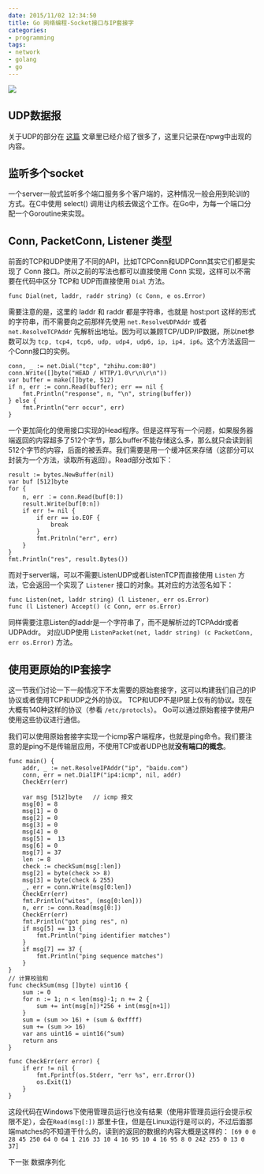 ```yaml
---
date: 2015/11/02 12:34:50
title: Go 网络编程-Socket接口与IP套接字
categories:
- programming
tags:
- network
- golang
- go
---
```

![](/images/golang/gopher-banner-small.jpg)

## UDP数据报 ##
关于UDP的部分在 [这篇](http://wuxu92.github.io/go-lang-notebook-2/) 文章里已经介绍了很多了，这里只记录在npwg中出现的内容。

## 监听多个socket ##
一个server一般式监听多个端口服务多个客户端的，这种情况一般会用到轮训的方式。在C中使用 select() 调用让内核去做这个工作。在Go中，为每一个端口分配一个Goroutine来实现。

## Conn, PacketConn, Listener 类型 ##
前面的TCP和UDP使用了不同的API，比如TCPConn和UDPConn其实它们都是实现了 Conn 接口。所以之前的写法也都可以直接使用 Conn 实现，这样可以不需要在代码中区分 TCP和 UDP而直接使用 `Dial` 方法。

```
func Dial(net, laddr, raddr string) (c Conn, e os.Error)
```
需要注意的是，这里的 laddr 和 raddr 都是字符串，也就是 host:port 这样的形式的字符串，而不需要向之前那样先使用 `net.ResolveUDPAddr` 或者 `net.ResolveTCPAddr` 先解析出地址。因为可以兼顾TCP/UDP/IP数据，所以net参数可以为 `tcp, tcp4, tcp6, udp, udp4, udp6, ip, ip4, ip6`。这个方法返回一个Conn接口的实例。

```
conn, _ := net.Dial("tcp", "zhihu.com:80")
conn.Write([]byte("HEAD / HTTP/1.0\r\n\r\n"))
var buffer = make([]byte, 512)
if n, err := conn.Read(buffer); err == nil {
	fmt.Println("response", n, "\n", string(buffer))
} else {
	fmt.Println("err occur", err)
}
```
一个更加简化的使用接口实现的Head程序。但是这样写有一个问题，如果服务器端返回的内容超多了512个字节，那么buffer不能存储这么多，那么就只会读到前512个字节的内容，后面的被丢弃。我们需要是用一个缓冲区来存储（这部分可以封装为一个方法，读取所有返回）。Read部分改如下：

```
result := bytes.NewBuffer(nil)
var buf [512]byte
for {
	n, err ：= conn.Read(buf[0:])
	result.Write(buf[0:n])
	if err != nil {
		if err == io.EOF {
			break
		}
		fmt.Pritnln("err", err)
	}
}
fmt.Println("res", result.Bytes())
```
而对于server端，可以不需要ListenUDP或者ListenTCP而直接使用 `Listen` 方法，它会返回一个实现了 `Listener` 接口的对象。其对应的方法签名如下：

```
func Listen(net, laddr string) (l Listener, err os.Error)
func (l Listener) Accept() (c Conn, err os.Error)
```
同样需要注意Listen的laddr是一个字符串了，而不是解析过的TCPAddr或者UDPAddr。
对应UDP使用 `ListenPacket(net, laddr string) (c PacketConn, err os.Error)` 方法。

## 使用更原始的IP套接字 ##
这一节我们讨论一下一般情况下不太需要的原始套接字，这可以构建我们自己的IP协议或者使用TCP和UDP之外的协议。
TCP和UDP不是IP层上仅有的协议。现在大概有140种这样的协议（参看 `/etc/protocls`）。
Go可以通过原始套接字使用户使用这些协议进行通信。

我们可以使用原始套接字实现一个icmp客户端程序，也就是ping命令。我们要注意的是ping不是传输层应用，不使用TCP或者UDP也就**没有端口的概念**。

```
func main() {
	addr, _ := net.ResolveIPAddr("ip", "baidu.com")
	conn, err = net.DialIP("ip4:icmp", nil, addr)
	CheckErr(err)

	var msg [512]byte   // icmp 报文
	msg[0] = 8
	msg[1] = 0
	msg[2] = 0
	msg[3] = 0
	msg[4] = 0
	msg[5] =  13
	msg[6] = 0
	msg[7] = 37
	len := 8
	check := checkSum(msg[:len])
	msg[2] = byte(check >> 8)
	msg[3] = byte(check & 255)
	_, err = conn.Write(msg[0:len])
	CheckErr(err)
	fmt.Println("wites", (msg[0:len]))
	n, err := conn.Read(msg[0:])
	CheckErr(err)
	fmt.Println("got ping res", n)
	if msg[5] == 13 {
		fmt.Println("ping identifier matches")
	}
	if msg[7] == 37 {
		fmt.Println("ping sequence matches")
	}
}
// 计算校验和
func checkSum(msg []byte) uint16 {
	sum := 0
	for n := 1; n < len(msg)-1; n += 2 {
		sum += int(msg[n])*256 + int(msg[n+1])
	}
	sum = (sum >> 16) + (sum & 0xffff)
	sum += (sum >> 16)
	var ans uint16 = uint16(^sum)
	return ans
}

func CheckErr(err error) {
	if err != nil {
		fmt.Fprintf(os.Stderr, "err %s", err.Error())
		os.Exit(1)
	}
}

```
这段代码在Windows下使用管理员运行也没有结果（使用非管理员运行会提示权限不足），会在`Read(msg[:])` 那里卡住，但是在Linux运行是可以的，不过后面那端matches的不知道干什么的，读到的返回的数据的内容大概是这样的： `[69 0 0 28 45 250 64 0 64 1 216 33 10 4 16 95 10 4 16 95 8 0 242 255 0 13 0 37]`

下一张 数据序列化
